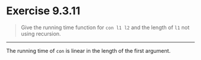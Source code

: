 # Exercise 9.3.11

> Give the running time function for `con l1 l2` and the length of `l1` not using recursion.

---

The running time of `con` is linear in the length of the first argument.
